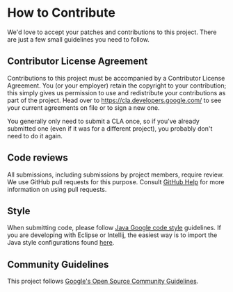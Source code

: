 # How to Contribute

We'd love to accept your patches and contributions to this project. There are
just a few small guidelines you need to follow.

## Contributor License Agreement

Contributions to this project must be accompanied by a Contributor License
Agreement. You (or your employer) retain the copyright to your contribution;
this simply gives us permission to use and redistribute your contributions as
part of the project. Head over to <https://cla.developers.google.com/> to see
your current agreements on file or to sign a new one.

You generally only need to submit a CLA once, so if you've already submitted one
(even if it was for a different project), you probably don't need to do it
again.

## Code reviews

All submissions, including submissions by project members, require review. We
use GitHub pull requests for this purpose. Consult
[GitHub Help](https://help.github.com/articles/about-pull-requests/) for more
information on using pull requests.

## Style

When submitting code, please follow
[Java Google code style](https://google.github.io/styleguide/javaguide.html) guidelines.
If you are developing with Eclipse or Intellij, the easiest way is to import the Java style
configurations found [here](https://github.com/google/styleguide).

## Community Guidelines

This project follows [Google's Open Source Community
Guidelines](https://opensource.google.com/conduct/).

